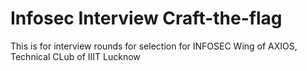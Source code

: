 # Infosec Interview Craft-the-flag

This is for interview rounds for selection for INFOSEC Wing of AXIOS, Technical CLub of IIIT Lucknow
